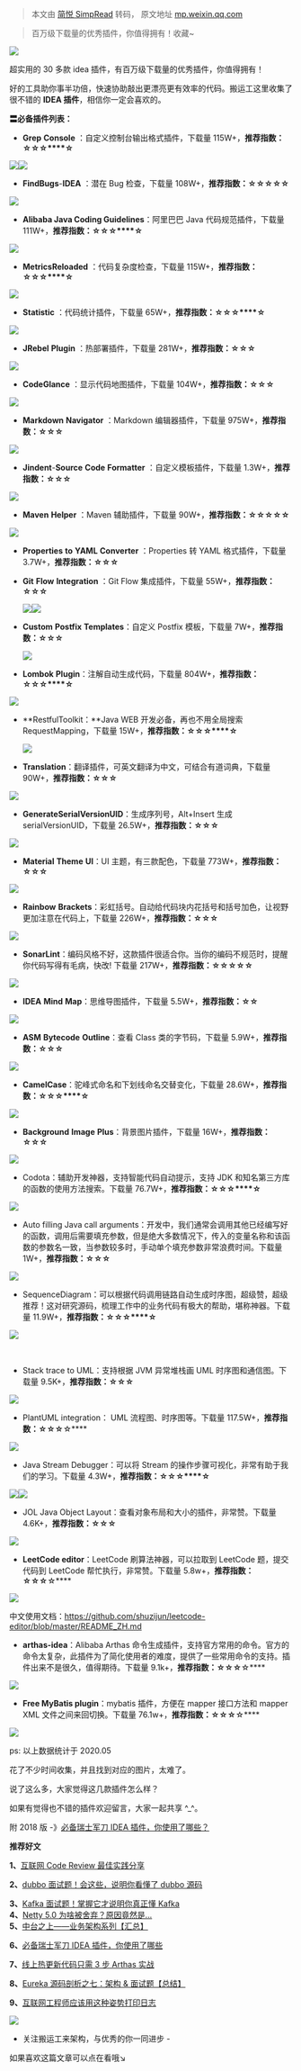 > 本文由 [简悦 SimpRead](http://ksria.com/simpread/) 转码， 原文地址 [mp.weixin.qq.com](https://mp.weixin.qq.com/s/sDdMHgVPPaoRsnzp3ZFqEA)

> 百万级下载量的优秀插件，你值得拥有！收藏~

![](https://mmbiz.qpic.cn/mmbiz_png/5hLBZVCyG9Q25YpPAcQTDwknUQmiahRjicUuYVbjEVKuL0Njick5MmyWdciaXI6fA99tze61HBK2T7hQjPHBCSvW6A/640?wx_fmt=png)

超实用的 30 多款 idea 插件，有百万级下载量的优秀插件，你值得拥有！  

好的工具助你事半功倍，快速协助敲出更漂亮更有效率的代码。搬运工这里收集了很不错的 **IDEA 插件**，相信你一定会喜欢的。

**〓必备插件列表：**

*   **Grep** **Console** ：自定义控制台输出格式插件，下载量 115W+，**推荐指数：☆☆☆****☆**
    

![](https://mmbiz.qpic.cn/mmbiz_jpg/5hLBZVCyG9TCVSBCAJ36O3ib1icbYq8CibwU2StkgKG5V3QF1fardlB1rR3TcHRBUiclcoib96EjIwqnMwAENxFnCMQ/640?wx_fmt=jpeg)![](https://mmbiz.qpic.cn/mmbiz_jpg/5hLBZVCyG9TCVSBCAJ36O3ib1icbYq8CibwxpEAMLhCVPeESPIPSSgD5I8ea3LEuibcPadJlwJ9Y1okKmxM24Fc4hQ/640?wx_fmt=jpeg)

*   **FindBugs**-**IDEA** ：潜在 Bug 检查，下载量 108W+，**推荐指数：☆☆☆****☆****☆**
    

![](https://mmbiz.qpic.cn/mmbiz_jpg/5hLBZVCyG9TCVSBCAJ36O3ib1icbYq8CibwOLPZoa9Oy5H1sQic2sYa4BGTVJ4X2aNP1RAqkakNUBLMic6yuNeNY4PA/640?wx_fmt=jpeg)

*   **Alibaba Java Coding Guidelines**：阿里巴巴 Java 代码规范插件，下载量 111W+，**推荐指数：☆☆☆****☆**
    

![](https://mmbiz.qpic.cn/mmbiz_png/5hLBZVCyG9Q25YpPAcQTDwknUQmiahRjickhdACR6aek3tC7jiaAKLpDquPfLUtz8DCty0OxXaRk5fyMtkibZpxnJQ/640?wx_fmt=png)

*   **MetricsReloaded** ：代码复杂度检查，下载量 115W+，**推荐指数：☆☆☆****☆**
    

![](https://mmbiz.qpic.cn/mmbiz_jpg/5hLBZVCyG9TCVSBCAJ36O3ib1icbYq8Cibw4toUcC4XXxETyXbD2CjNdhG2JDIArHgQ6gfkCErtNy1pmJ5nnaEsUg/640?wx_fmt=jpeg)

*   **Statistic** ：代码统计插件，下载量 65W+，**推荐指数：☆☆☆****☆**
    

![](https://mmbiz.qpic.cn/mmbiz_jpg/5hLBZVCyG9TCVSBCAJ36O3ib1icbYq8CibwWsIl7Qne22X8dEXWuZpdND3QSTVuwofG0iaicdOrh0vt239lmWSNliaRg/640?wx_fmt=jpeg)

*   **JRebel** **Plugin** ：热部署插件，下载量 281W+，**推荐指数：☆☆☆**
    

![](https://mmbiz.qpic.cn/mmbiz_jpg/5hLBZVCyG9TCVSBCAJ36O3ib1icbYq8CibwWTmjvxhjm2oGv4BI0h5tSJo8KgNbupb6lQFwSQibgibwlia1pFbuVDANA/640?wx_fmt=jpeg)

*   **CodeGlance** ：显示代码地图插件，下载量 104W+，**推荐指数：☆☆☆**
    

![](https://mmbiz.qpic.cn/mmbiz_jpg/5hLBZVCyG9TCVSBCAJ36O3ib1icbYq8CibwEWSEoFazqpGJ1dCdvC59Ae0piaDsC7256b1DkX1flibDOGM5OkNO6eYw/640?wx_fmt=jpeg)

*   **Markdown** **Navigator** ：Markdown 编辑器插件，下载量 975W+，**推荐指数：☆☆☆**
    

![](https://mmbiz.qpic.cn/mmbiz_jpg/5hLBZVCyG9TCVSBCAJ36O3ib1icbYq8Cibw7jXVQQX1TVkBuX4hqAJj4v3aRxv30WG5P7TqticWD1JGMe6EtoAq1aw/640?wx_fmt=jpeg)

*   **Jindent**-**Source** **Code** **Formatter** ：自定义模板插件，下载量 1.3W+，**推荐指数：☆☆☆**
    

![](https://mmbiz.qpic.cn/mmbiz_jpg/5hLBZVCyG9TCVSBCAJ36O3ib1icbYq8CibwKIWaCibAZOr3PsVcEnCib0RxxC1qKHicCozcOZcc3zQXEUQDx3P5g2Qmw/640?wx_fmt=jpeg)

*   **Maven** **Helper** ：Maven 辅助插件，下载量 90W+，**推荐指数：☆☆☆****☆****☆**
    

![](https://mmbiz.qpic.cn/mmbiz_jpg/5hLBZVCyG9TCVSBCAJ36O3ib1icbYq8CibwN3OCkOKDWWzul2nDsrDr1zXaIZTJBbec9p4Wkz101EovRjljtwpvyg/640?wx_fmt=jpeg)

*   **Properties** **to** **YAML** **Converter** ：Properties 转 YAML 格式插件，下载量 3.7W+，**推荐指数：☆☆☆**
    
*   **Git** **Flow** **Integration** ：Git Flow 集成插件，下载量 55W+，**推荐指数：☆☆☆**
    
    ![](https://mmbiz.qpic.cn/mmbiz_png/5hLBZVCyG9Q25YpPAcQTDwknUQmiahRjicHHRDL9cILZH1ib6tcRqzJlDrhkXicjCkkdnicMGMNibGvvSQdDTSAaJdyw/640?wx_fmt=png)![](https://mmbiz.qpic.cn/mmbiz_png/5hLBZVCyG9Q25YpPAcQTDwknUQmiahRjicdzeJyFdztQQibjfdfMERCuOJdupwpicjzxHic08w61JAYvSlg8NdeZZ8g/640?wx_fmt=png)
*   **Custom** **Postfix** **Templates**：自定义 Postfix 模板，下载量 7W+，**推荐指数：☆☆☆**
    
    ![](https://mmbiz.qpic.cn/mmbiz_gif/5hLBZVCyG9Q25YpPAcQTDwknUQmiahRjicUsG6FkdjH3DzvBgyvbC8GezAD0WhtYRibouY3YXE9x20L4FniaxMSXiag/640?wx_fmt=gif)
*   **Lombok** **Plugin**：注解自动生成代码，下载量 804W+，**推荐指数：☆☆☆****☆**
    

![](https://mmbiz.qpic.cn/mmbiz_png/5hLBZVCyG9Q25YpPAcQTDwknUQmiahRjicwRoVcpibdicEhskSEOLy0c5GP6QVWxFNApibjEd7gu6DXEl0wUMDvONAw/640?wx_fmt=png)

*   **RestfulToolkit：**Java WEB 开发必备，再也不用全局搜索 RequestMapping，下载量 15W+，**推荐指数：☆☆☆****☆**
    
    ![](https://mmbiz.qpic.cn/mmbiz_png/5hLBZVCyG9Q25YpPAcQTDwknUQmiahRjicgj0tbxh3xcunuMsibrSzCESFjl38XgytGlwAoKsfOEMuianicYwPXYy4w/640?wx_fmt=png)
*   **Translation**：翻译插件，可英文翻译为中文，可结合有道词典，下载量 90W+，**推荐指数：☆☆☆**
    

![](https://mmbiz.qpic.cn/mmbiz_png/5hLBZVCyG9Q25YpPAcQTDwknUQmiahRjicic3WOrFTuyIsbpp3j0cjXlgKJnYMMbWpVJFYedLiaUuCM4hq5o8eES7w/640?wx_fmt=png)

*   **GenerateSerialVersionUID**：生成序列号，Alt+Insert 生成 serialVersionUID，下载量 26.5W+，**推荐指数：☆☆☆**
    

![](https://mmbiz.qpic.cn/mmbiz_png/5hLBZVCyG9Q25YpPAcQTDwknUQmiahRjic1J8rJ8gqZb0RoibQnE8HTOebWR7VYHcWvia8C7jbHxia0pGpzEAFreKFg/640?wx_fmt=png)

*   **Material** **Theme** **UI**：UI 主题，有三款配色，下载量 773W+，**推荐指数：☆☆☆**
    

![](https://mmbiz.qpic.cn/mmbiz_png/5hLBZVCyG9Q25YpPAcQTDwknUQmiahRjicndmpdZibjRC4iapgUCfHdFRia4NcZQicUNaz1Je3wvorJ88HLECLglxciaQ/640?wx_fmt=png)

*   **Rainbow** **Brackets**：彩虹括号。自动给代码块内花括号和括号加色，让视野更加注意在代码上，下载量 226W+，**推荐指数：☆☆☆**
    

![](https://mmbiz.qpic.cn/mmbiz_png/5hLBZVCyG9Q25YpPAcQTDwknUQmiahRjicSaLFp8JmTeibwBdft34Z2zcb39eDpOcXv24KoJJmnGJN75mMR2bibmMg/640?wx_fmt=png)

*   **SonarLint**：编码风格不好，这款插件很适合你。当你的编码不规范时，提醒你代码写得有毛病，快改! 下载量 217W+，**推荐指数：☆☆☆****☆****☆**
    

![](https://mmbiz.qpic.cn/mmbiz_png/5hLBZVCyG9Q25YpPAcQTDwknUQmiahRjiclLPOhCjNY7UAWDbV0bqIicIEnicqZtNdV5lY8mGwcibCA6P8TZJWomWbA/640?wx_fmt=png)

*   **IDEA** **Mind** **Map**：思维导图插件，下载量 5.5W+，**推荐指数：☆☆**
    

![](https://mmbiz.qpic.cn/mmbiz_png/5hLBZVCyG9Q25YpPAcQTDwknUQmiahRjicXFo5fh0hY5VT20XHgEF87j3icYGTSsskyF29dRcfdCjia2iaDHblNyxmw/640?wx_fmt=png)

*   **ASM** **Bytecode** **Outline**：查看 Class 类的字节码，下载量 5.9W+，**推荐指数：☆☆☆**
    

![](https://mmbiz.qpic.cn/mmbiz_png/5hLBZVCyG9Q25YpPAcQTDwknUQmiahRjicjOKguaIznl5DkCtpTKB8ossubNEmxDAdicibjuXsa9Np2dBhAiawVCIibw/640?wx_fmt=png)

*   **CamelCase**：驼峰式命名和下划线命名交替变化，下载量 28.6W+，**推荐指数：☆☆☆****☆**
    

![](https://mmbiz.qpic.cn/mmbiz_png/5hLBZVCyG9Q25YpPAcQTDwknUQmiahRjicyMlvIas6dacQJTs1spJ7zPytZBFP3qNQc4ztgW8OdA0bk4WRMyjD8w/640?wx_fmt=png)

*   **Background** **Image** **Plus**：背景图片插件，下载量 16W+，**推荐指数：☆☆☆**  
    

![](https://mmbiz.qpic.cn/mmbiz_jpg/5hLBZVCyG9TCVSBCAJ36O3ib1icbYq8CibwqMzRG5xHicGejBz9zMMZBxyG4I6LicQmTibe7UQ8OytJY6DrRibX3RO8Rw/640?wx_fmt=jpeg)

*   Codota：辅助开发神器，支持智能代码自动提示，支持 JDK 和知名第三方库的函数的使用方法搜索。下载量 76.7W+，**推荐指数：☆☆☆****☆**
    

![](https://mmbiz.qpic.cn/mmbiz_png/5hLBZVCyG9Q25YpPAcQTDwknUQmiahRjic64u4ocMRxiabIMeuWO6GrAiasmmmfQCN6XS9T1faI6BuqBqlKEbT0WrA/640?wx_fmt=png)

*   Auto filling Java call arguments：开发中，我们通常会调用其他已经编写好的函数，调用后需要填充参数，但是绝大多数情况下，传入的变量名称和该函数的参数名一致，当参数较多时，手动单个填充参数非常浪费时间。下载量 1W+，**推荐指数：☆☆☆**
    

![](https://mmbiz.qpic.cn/mmbiz_png/5hLBZVCyG9Q25YpPAcQTDwknUQmiahRjicc7Jw9ibPWTWFqXDf4mhANG7qmlUqxqFolJyTlJcF75uLlMDl7FFcA1w/640?wx_fmt=png)

*   SequenceDiagram：可以根据代码调用链路自动生成时序图，超级赞，超级推荐！这对研究源码，梳理工作中的业务代码有极大的帮助，堪称神器。下载量 11.9W+，**推荐指数：☆☆☆****☆**
    

![](https://mmbiz.qpic.cn/mmbiz_gif/5hLBZVCyG9Q25YpPAcQTDwknUQmiahRjicKvwPszTHTiaZd852ZTQqhF5WkeZPnEzuVbC4neictr5q779073IAc2dw/640?wx_fmt=gif)

‍  

*   Stack trace to UML：支持根据 JVM 异常堆栈画 UML 时序图和通信图。下载量 9.5K+，**推荐指数：☆☆☆**
    

![](https://mmbiz.qpic.cn/mmbiz_jpg/5hLBZVCyG9Q25YpPAcQTDwknUQmiahRjicibelicCibVof86x5DxonBFEJaDgd3IM6XFrc9XAicnJNV0iagbejtTgEbwQ/640?wx_fmt=jpeg)

*   PlantUML integration： UML 流程图、时序图等。下载量 117.5W+，**推荐指数：☆☆☆**☆****
    

![](https://mmbiz.qpic.cn/mmbiz_png/5hLBZVCyG9T580MUuCniazhJQAnIywiceleXYWFrLG58X78GBEnRIiaQVvicN4Fuuu38UgFYWvBytsskiccldzxafDQ/640?wx_fmt=png)

*   Java Stream Debugger：可以将 Stream 的操作步骤可视化，非常有助于我们的学习。下载量 4.3W+，**推荐指数：☆☆☆****☆**
    

![](https://mmbiz.qpic.cn/mmbiz_png/5hLBZVCyG9Q25YpPAcQTDwknUQmiahRjicraZrgKUykXUm6e5PTiaFjIvMYlK8cESiaycI7hZziaY9aEdWWgbyYvkaw/640?wx_fmt=png)![](https://mmbiz.qpic.cn/mmbiz_png/5hLBZVCyG9Q25YpPAcQTDwknUQmiahRjicVy2EVMznfULKD8kymVbFVke8MbibvEpJBuM8ndISHlMzLxlndouv6Gw/640?wx_fmt=png)

*   JOL Java Object Layout：查看对象布局和大小的插件，非常赞。下载量 4.6K+，**推荐指数：☆☆☆**
    

![](https://mmbiz.qpic.cn/mmbiz_png/5hLBZVCyG9Q25YpPAcQTDwknUQmiahRjicdiawJnUH2ImZUIuk4gAMtAJZBpSBpEvuNiboLl0T6qOLwRNDMsUyuDHg/640?wx_fmt=png)

*   **LeetCode editor**：LeetCode 刷算法神器，可以拉取到 LeetCode 题，提交代码到 LeetCode 帮忙执行，非常赞。下载量 5.8w+，**推荐指数：☆☆☆**☆****
    

![](https://mmbiz.qpic.cn/mmbiz_png/5hLBZVCyG9QlG1zx26ehRoLx19dV9qrPntRd4lxNcspNbVEzAswukOBRDjNY8Pwmx4BKOqicfvJRWAgic51td4rw/640?wx_fmt=png)

中文使用文档：https://github.com/shuzijun/leetcode-editor/blob/master/README_ZH.md

*   **arthas-idea**：Alibaba Arthas 命令生成插件，支持官方常用的命令。官方的命令太复杂，此插件为了简化使用者的难度，提供了一些常用命令的支持。插件出来不是很久，值得期待。下载量 9.1k+，**推荐指数：☆☆☆**☆****
    

![](https://mmbiz.qpic.cn/mmbiz_png/5hLBZVCyG9RJmlRRbGXIqiay7JG3wwicDrAph3NhCYdJs8OEq590Nj0gL3QRmCxAl4DtM3HNPlOgOdunzvGBEbyA/640?wx_fmt=png)

*   **Free MyBatis plugin**：mybatis 插件，方便在 mapper 接口方法和 mapper XML 文件之间来回切换。下载量 76.1w+，**推荐指数：☆☆☆**☆****
    

![](https://mmbiz.qpic.cn/mmbiz_png/5hLBZVCyG9SCFZAdxPaPfUfY26jiclzVfAzRRTk3jiaM23kxtouMby0Y8tccyAOqywH5TYkCEHfoYEeFdRPsxrrw/640?wx_fmt=png)

ps: 以上数据统计于 2020.05  

花了不少时间收集，并且找到对应的图片，太难了。

说了这么多，大家觉得这几款插件怎么样？

如果有觉得也不错的插件欢迎留言，大家一起共享 ^_^。

附 2018 版 -》[必备瑞士军刀 IDEA 插件，你使用了哪些？](http://mp.weixin.qq.com/s?__biz=MzA5NTUzNTA2Mw==&mid=2454932251&idx=1&sn=e69867ba84a8307a61ab9f2b3ceba32a&chksm=871a01a3b06d88b55e18267f4b243f4ce3647e4d31979d6ce7d6f34676837be405427e82df5f&scene=21#wechat_redirect)

**推荐好文**

**1、**[互联网 Code Review 最佳实践分享](https://mp.weixin.qq.com/s?__biz=MzA5NTUzNTA2Mw==&mid=2454933881&idx=1&sn=4f2bdecf4596d24559ebc519363e6639&scene=21#wechat_redirect)

**2、**[dubbo 面试题！会这些，说明你看懂了 dubbo 源码](http://mp.weixin.qq.com/s?__biz=MzA5NTUzNTA2Mw==&mid=2454932968&idx=1&sn=f85707232789cbb41c2bebffcb67507b&chksm=871a0750b06d8e467e49858d7c1d64604a84d1316324e30976071fd30347813d490ef4e175b5&scene=21#wechat_redirect)

**3、**[](https://mp.weixin.qq.com/s?__biz=MzA3MTUzOTcxOQ==&mid=2452969933&idx=1&sn=ab685b2cee2b9d1dc3a1996ab3621b49&scene=21#wechat_redirect)[Kafka 面试题！掌握它才说明你真正懂 Kafka](http://mp.weixin.qq.com/s?__biz=MzA5NTUzNTA2Mw==&mid=2454933508&idx=1&sn=f993f90fd83c0eca8cd1b15a9b6db017&chksm=871a1abcb06d93aa36ebe2ff761193030d3f886f5b6ee894bab49eaccbc0cf30986d078e8e66&scene=21#wechat_redirect)  
**4、**[Netty 5.0 为啥被舍弃？原因竟然是...](http://mp.weixin.qq.com/s?__biz=MzA5NTUzNTA2Mw==&mid=2454932288&idx=1&sn=149a790e4d3d6b2722ccdb677e54a666&chksm=871a01f8b06d88eeac9200e146c3d3de70351b2deb4e85339a037a6f21c06d8a7b0b299880eb&scene=21#wechat_redirect)  
**5、**[中台之上——业务架构系列【汇总】](https://mp.weixin.qq.com/s?__biz=MzA5NTUzNTA2Mw==&mid=2454933647&idx=1&sn=7021d7c3d4a02de5178c86b7af85be52&scene=21#wechat_redirect)

**6、**[必备瑞士军刀 IDEA 插件，你使用了哪些](http://mp.weixin.qq.com/s?__biz=MzA5NTUzNTA2Mw==&mid=2454932251&idx=1&sn=e69867ba84a8307a61ab9f2b3ceba32a&chksm=871a01a3b06d88b55e18267f4b243f4ce3647e4d31979d6ce7d6f34676837be405427e82df5f&scene=21#wechat_redirect)  

**7、**[线上热更新代码只需 3 步 Arthas 实战](http://mp.weixin.qq.com/s?__biz=MzA5NTUzNTA2Mw==&mid=2454934195&idx=1&sn=62869742d0cdebcef26a0732c9bb03ec&chksm=871a180bb06d911d4da8ab7c3b7699f033d0f0ede1d2eab5263e273ad08c8d1837facd809ae9&scene=21#wechat_redirect)

**8、**[Eureka 源码剖析之七：架构 & 面试题【总结】](http://mp.weixin.qq.com/s?__biz=MzA5NTUzNTA2Mw==&mid=2454934176&idx=1&sn=b94dd05ecff649c73a89ef191208c0f0&chksm=871a1818b06d910ecdee7d912abb31b3b6bb4efe7cfbc6241b517193f1c4523c075188c724c2&scene=21#wechat_redirect)

**9、**[互联网工程师应该用这种姿势打印日志  
](http://mp.weixin.qq.com/s?__biz=MzA5NTUzNTA2Mw==&mid=2454933958&idx=1&sn=fcb60a3e46cdff2684fef0e864eee94b&chksm=871a1b7eb06d92680136868aef9a35d59e6c071dda30e67bad75c9c44a0fccba2229d7536ce6&scene=21#wechat_redirect)

![](https://mmbiz.qpic.cn/mmbiz_png/5hLBZVCyG9TSaWN1KPgU0HGEM8uPibRI0xaL9KEnrpjk93rg8UeYsv7G4LVicvD8EOxfDq9rPfUSibarNsLZ5u0Vg/640?wx_fmt=png)

- 关注搬运工来架构，与优秀的你一同进步 -

如果喜欢这篇文章可以点在看哦↘